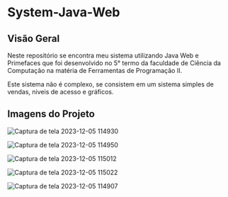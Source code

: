 # System-Java-Web

## Visão Geral

Neste repositório se encontra meu sistema utilizando Java Web e Primefaces que foi desenvolvido no 5° termo da faculdade de Ciência da Computação na matéria de Ferramentas de Programação II.

Este sistema não é complexo, se consistem em um sistema simples de vendas, niveis de acesso e gráficos.

## Imagens do Projeto

![Captura de tela 2023-12-05 114930](https://github.com/pedrobaschoni/System-Java-Web/assets/124200114/e96924f0-7573-45ff-9a70-d3ca6ec32acd)

![Captura de tela 2023-12-05 114950](https://github.com/pedrobaschoni/System-Java-Web/assets/124200114/5cfc6eba-0952-4292-98b7-637169444831)

![Captura de tela 2023-12-05 115012](https://github.com/pedrobaschoni/System-Java-Web/assets/124200114/8a38a467-7467-489c-b565-187d20b531a6)

![Captura de tela 2023-12-05 115022](https://github.com/pedrobaschoni/System-Java-Web/assets/124200114/16761f64-63f3-46ff-b495-c004b772128c)

![Captura de tela 2023-12-05 114907](https://github.com/pedrobaschoni/System-Java-Web/assets/124200114/cdb06033-e862-42c6-b095-59179664e797)
